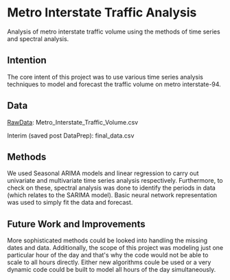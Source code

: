 # Metro Interstate Traffic Analysis
 Analysis of metro interstate traffic volume using the methods of time series and spectral analysis.


## Intention
The core intent of this project was to use various time series analysis techniques to model and forecast the traffic volume on metro interstate-94.


## Data
[RawData](https://archive.ics.uci.edu/ml/datasets/Metro+Interstate+Traffic+Volume): Metro_Interstate_Traffic_Volume.csv

Interim (saved post DataPrep): final_data.csv


## Methods
We used Seasonal ARIMA models and linear regression to carry out univariate and multivariate time series analysis respectively. Furthermore, to check on these, spectral analysis was done to identify the periods in data (which relates to the SARIMA model). Basic neural network representation was used to simply fit the data and forecast.


## Future Work and Improvements
More sophisticated methods could be looked into handling the missing dates and data. Additionally, the scope of this project was modeling just one particular hour of the day and that's why the code would not be able to scale to all hours directly. Either new algorithms coule be used or a very dynamic code could be built to model all hours of the day simultaneously.
